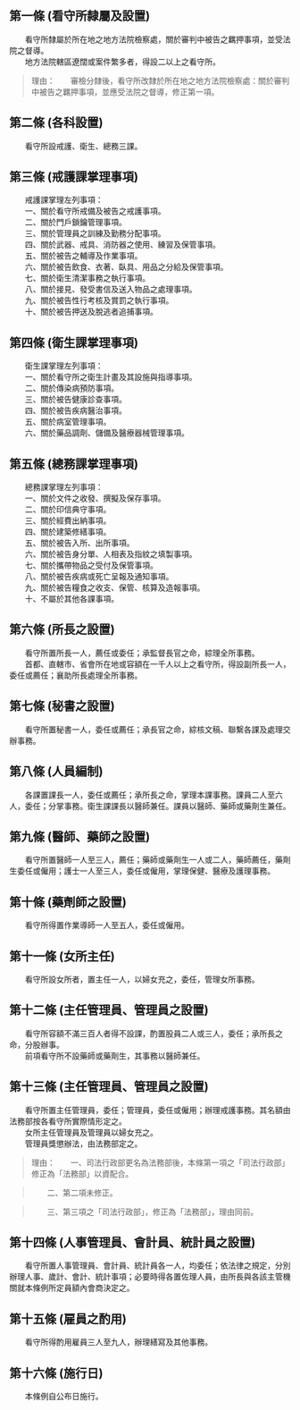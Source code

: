 第一條 (看守所隸屬及設置)
-------------------------
　　看守所隸屬於所在地之地方法院檢察處，關於審判中被告之羈押事項，並受法院之督導。  
　　地方法院轄區遼闊或案件繁多者，得設二以上之看守所。  
> 理由：　　審檢分隸後，看守所改隸於所在地之地方法院檢察處：關於審判中被告之羈押事項，並應受法院之督導，修正第一項。



第二條 (各科設置)
-----------------
　　看守所設戒護、衛生、總務三課。  


第三條 (戒護課掌理事項)
-----------------------
　　戒護課掌理左列事項：  
　　一、關於看守所戒備及被告之戒護事項。  
　　二、關於門戶鎖鑰管理事項。  
　　三、關於管理員之訓練及勤務分配事項。  
　　四、關於武器、戒具、消防器之使用、練習及保管事項。  
　　五、關於被告之輔導及作業事項。  
　　六、關於被告飲食、衣著、臥具、用品之分給及保管事項。  
　　七、關於衛生清潔事務之執行事項。  
　　八、關於接見、發受書信及送入物品之處理事項。  
　　九、關於被告性行考核及賞罰之執行事項。  
　　十、關於被告押送及脫逃者追捕事項。  


第四條 (衛生課掌理事項)
-----------------------
　　衛生課掌理左列事項：  
　　一、關於看守所之衛生計畫及其設施與指導事項。  
　　二、關於傳染病預防事項。  
　　三、關於被告健康診查事項。  
　　四、關於被告疾病醫治事項。  
　　五、關於病室管理事項。  
　　六、關於藥品調劑、儲備及醫療器械管理事項。  


第五條 (總務課掌理事項)
-----------------------
　　總務課掌理左列事項：  
　　一、關於文件之收發、撰擬及保存事項。  
　　二、關於印信典守事項。  
　　三、關於經費出納事項。  
　　四、關於建築修繕事項。  
　　五、關於被告入所、出所事項。  
　　六、關於被告身分單、人相表及指紋之填製事項。  
　　七、關於攜帶物品之受付及保管事項。  
　　八、關於被告疾病或死亡呈報及通知事項。  
　　九、關於被告糧食之收支、保管、核算及造報事項。  
　　十、不屬於其他各課事項。  


第六條 (所長之設置)
-------------------
　　看守所置所長一人，薦任或委任；承監督長官之命，綜理全所事務。  
　　首都、直轄市、省會所在地或容額在一千人以上之看守所，得設副所長一人，委任或薦任；襄助所長處理全所事務。  


第七條 (秘書之設置)
-------------------
　　看守所置秘書一人，委任或薦任；承長官之命，綜核文稿、聯繫各課及處理交辦事務。  


第八條 (人員編制)
-----------------
　　各課置課長一人，委任或薦任；承所長之命，掌理本課事務。課員二人至六人，委任；分掌事務。衛生課課長以醫師兼任。課員以醫師、藥師或藥劑生兼任。  


第九條 (醫師、藥師之設置)
-------------------------
　　看守所置醫師一人至三人，薦任；藥師或藥劑生一人或二人，藥師薦任，藥劑生委任或僱用；護士一人至三人，委任或僱用，掌理保健、醫療及護理事務。  


第十條 (藥劑師之設置)
---------------------
　　看守所得置作業導師一人至五人，委任或僱用。  


第十一條 (女所主任)
-------------------
　　看守所設女所者，置主任一人，以婦女充之，委任，管理女所事務。  


第十二條 (主任管理員、管理員之設置)
-----------------------------------
　　看守所容額不滿三百人者得不設課，酌置股員二人或三人，委任；承所長之命，分股辦事。  
　　前項看守所不設藥師或藥劑生，其事務以醫師兼任。  


第十三條 (主任管理員、管理員之設置)
-----------------------------------
　　看守所置主任管理員，委任；管理員，委任或僱用；辦理戒護事務。其名額由法務部按各看守所實際情形定之。  
　　女所主任管理員及管理員以婦女充之。  
　　管理員獎懲辦法，由法務部定之。  
> 理由：　　一、司法行政部更名為法務部後，本條第一項之「司法行政部」修正為「法務部」以資配合。

> 　　二、第二項未修正。

> 　　三、第三項之「司法行政部」，修正為「法務部」，理由同前。



第十四條 (人事管理員、會計員、統計員之設置)
-------------------------------------------
　　看守所置人事管理員、會計員、統計員各一人，均委任；依法律之規定，分別辦理人事、歲計、會計、統計事項；必要時得各置佐理人員，由所長與各該主管機關就本條例所定員額內會商決定之。  


第十五條 (雇員之酌用)
---------------------
　　看守所得酌用雇員三人至九人，辦理繕寫及其他事務。  


第十六條 (施行日)
-----------------
　　本條例自公布日施行。